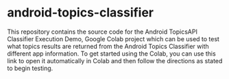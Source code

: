 # android-topics-classifier

This repository contains the source code for the Android TopicsAPI Classifier Execution Demo, Google Colab project which can be used to test what topics results are returned from the Android Topics Classifier with different app information. To get started using the Colab, you can use this link to open it automatically in Colab and then follow the directions as stated to begin testing. 
